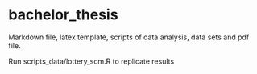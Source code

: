 # bachelor_thesis

Markdown file, latex template, scripts of data analysis, data sets and pdf file.

Run scripts_data/lottery_scm.R to replicate results
